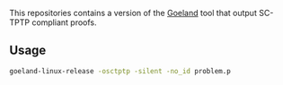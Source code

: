 This repositories contains a version of the [Goeland](https://github.com/GoelandProver/Goeland) tool that output SC-TPTP compliant proofs.

## Usage

```bash
goeland-linux-release -osctptp -silent -no_id problem.p
```
